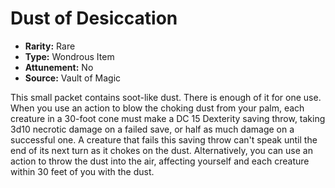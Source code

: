 # Dust of Desiccation

- **Rarity:** Rare
- **Type:** Wondrous Item
- **Attunement:** No
- **Source:** Vault of Magic

This small packet contains soot-like dust. There is enough of it for one use. When you use an action to blow the choking dust from your palm, each creature in a 30-foot cone must make a DC 15 Dexterity saving throw, taking 3d10 necrotic damage on a failed save, or half as much damage on a successful one. A creature that fails this saving throw can't speak until the end of its next turn as it chokes on the dust. Alternatively, you can use an action to throw the dust into the air, affecting yourself and each creature within 30 feet of you with the dust.
